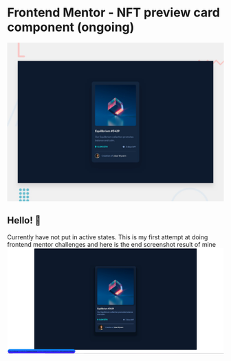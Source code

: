# Frontend Mentor - NFT preview card component (ongoing)

![Design preview for the NFT preview card component coding challenge](./design/desktop-preview.jpg)

## Hello! 👋

Currently have not put in active states.
This is my first attempt at doing frontend mentor challenges and here is the end screenshot result of mine ![My attempt preview](my-preview.jpg)
